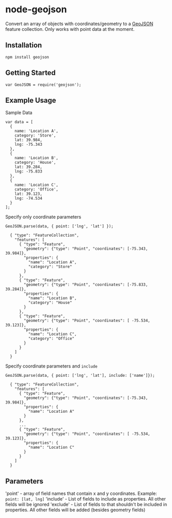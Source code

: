 # node-geojson

Convert an array of objects with coordinates/geometry to a [GeoJSON](http://geojson.org/) feature collection. Only works with point data at the moment. 

## Installation

    npm install geojson

## Getting Started

    var GeoJSON = require('geojson');

## Example Usage

Sample Data
    
    var data = [
      {
        name: 'Location A',
        category: 'Store',
        lat: 39.984,
        lng: -75.343
      },
      {
        name: 'Location B',
        category: 'House',
        lat: 39.284,
        lng: -75.833
      },
      {
        name: 'Location C',
        category: 'Office',
        lat: 39.123,
        lng: -74.534
      }
    ];

Specify only coordinate parameters
    
    GeoJSON.parse(data, { point: ['lng', 'lat'] });

      { "type": "FeatureCollection",
        "features": [
          { "type": "Feature",
            "geometry": {"type": "Point", "coordinates": [-75.343, 39.984]},
            "properties": { 
              "name": "Location A",
              "category": "Store"
            }
          },
          { "type": "Feature",
            "geometry": {"type": "Point", "coordinates": [-75.833, 39.284]},
            "properties": { 
              "name": "Location B",
              "category": "House"
            }
          },
          { "type": "Feature",
            "geometry": {"type": "Point", "coordinates": [ -75.534, 39.123]},
            "properties": { 
              "name": "Location C",
              "category": "Office"
            }
          }
        ]
      }
  
Specify coordinate parameters and `include`
    
    GeoJSON.parse(data, { point: ['lng', 'lat'], include: ['name']});

      { "type": "FeatureCollection",
        "features": [
          { "type": "Feature",
            "geometry": {"type": "Point", "coordinates": [-75.343, 39.984]},
            "properties": { 
              "name": "Location A"
            }
          },
          ...
          { "type": "Feature",
            "geometry": {"type": "Point", "coordinates": [ -75.534, 39.123]},
            "properties": { 
              "name": "Location C"
            }
          }
        ]
      }

## Parameters

'point' - array of field names that contain x and y coordinates. Example: `point: [lat, lng]`
'include' - List of fields to include as properties. All other fields will be ignored
'exclude' - List of fields to that shouldn't be included in properties. All other fields will be added (besides geometry fields)